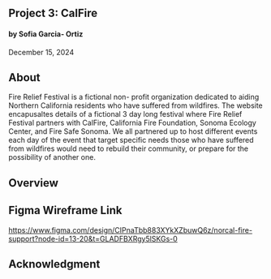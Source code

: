 ## Project 3: CalFire 

#### by Sofia Garcia- Ortiz
December 15, 2024


## About
Fire Relief Festival is a fictional non- profit organization dedicated to aiding Northern California residents who have suffered from wildfires. The website encapusaltes details of a fictional 3 day long festival where Fire Relief Festival partners with CalFire, California Fire Foundation, Sonoma Ecology Center, and Fire Safe Sonoma. We all partnered up to host different events each day of the event that target specific needs those who have suffered from wildfires would need to rebuild their community, or prepare for the possibility of another one. 

## Overview

## Figma Wireframe Link
https://www.figma.com/design/CIPnaTbb883XYkXZbuwQ6z/norcal-fire-support?node-id=13-20&t=GLADFBXRgy5lSKGs-0 

## Acknowledgment
